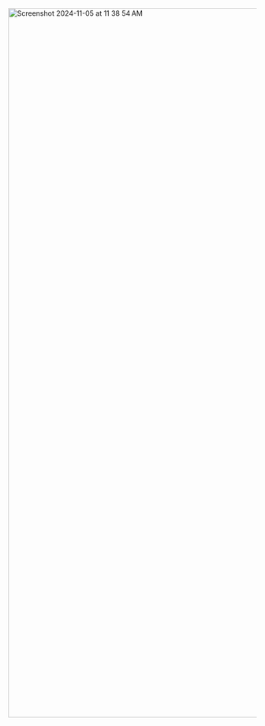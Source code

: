 <img width="1440" alt="Screenshot 2024-11-05 at 11 38 54 AM" src="https://github.com/user-attachments/assets/d21c0082-f0a5-494e-961d-25cd67b67197">
